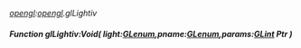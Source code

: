 _[opengl](../../modules/opengl/opengl-module.md):[opengl](../../modules/opengl/opengl-module.md).glLightiv_
##### Function glLightiv:Void( light:[GLenum](../../modules/opengl/opengl-glenum.md),pname:[GLenum](../../modules/opengl/opengl-glenum.md),params:[GLint](../../modules/opengl/opengl-glint.md) Ptr )
